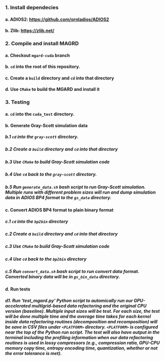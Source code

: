 ### 1. Install dependecies
#### a. ADIOS2: https://github.com/ornladios/ADIOS2
#### b. Zlib: https://zlib.net/
### 2. Compile and install MAGRD
#### a. Checkout ```mgard-cuda``` branch
#### b. ```cd``` into the root of this repository.
#### c. Create a ```build``` directory and ```cd``` into that directory
#### d. Use ```CMake``` to build the MGARD and install it
### 3. Testing 
#### a. ```cd``` into the ```cuda_test```  directory.
#### b. Generate Gray-Scott simulation data
##### b.1 ```cd``` into the ```gray-scott``` directory.
##### b.2 Create a ```build``` directory and ```cd``` into that directory
##### b.3 Use ```CMake``` to build Gray-Scott simulation code
##### b.4 Use ```cd```  back to the ```gray-scott``` directory.
##### b.5 Run ```generate_data.sh``` bash script to run Gray-Scott simulation. Multiple runs with different problem sizes will run and dump simulation data in ADIOS BP4 format to the ```gs_data``` directory. 
#### c. Convert ADIOS BP4 format to plain binary format
##### c.1 ```cd``` into the ```bp2bin``` directory
##### c.2 Create a ```build``` directory and ```cd``` into that directory
##### c.3 Use ```CMake``` to build Gray-Scott simulation code
##### c.4 Use ```cd```  back to the ```bp2bin``` directory
##### c.5 Run ```convert_data.sh``` bash script to run convert data format. Converted binary data will be in ```gs_bin_data``` directory.
#### d. Run tests
##### d1. Run 'test_mgard.py' Python script to automically run our GPU-accelerated multlgrid-based data refactoring and the original CPU version (baseline). Multiple input sizes will be test. For each size, the test will be done multiple time and the average time takes for each kernel inside data refactoring routines (decomposition and recomposition) will be save in CSV files under ```<PLATFORM>``` directory. ```<PLATFORM>``` is configured near the top of the Python run script. The test will also have output in the terminal including the profiling information when our data refactoring routines is used in lossy compressors (e.g., compression ratio, GPU-CPU memory copy time, entropy encoding time, quantization, whether or not the error tolerance is met). 



